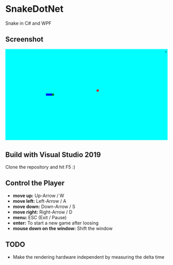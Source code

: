 # SnakeDotNet
Snake in C# and WPF

## Screenshot

![](https://github.com/nicolaiw/SnakeDotNet/blob/maine/Screenshots/Screenshot1.PNG)

## Build with Visual Studio 2019
Clone the repository and hit F5 :)

## Control the Player
* **move up:** Up-Arrow / W
* **move left:** Left-Arrow / A
* **move down:** Down-Arrow / S
* **move right:** Right-Arrow / D
* **menu:** ESC (Exit / Pause)
* **enter:** To start a new game after loosing
* **mouse down on the window:** Shift the window

## TODO
* Make the rendering hardware independent by measuring the delta time